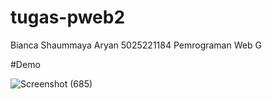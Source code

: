 # tugas-pweb2

Bianca Shaummaya Aryan
5025221184
Pemrograman Web G

#Demo

![Screenshot (685)](https://github.com/ayakbianca/tugas-pweb2/assets/143981808/e0143714-197c-4ed7-8e6c-644dec70d3e0)
